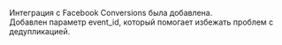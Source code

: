 Интеграция с Facebook Conversions была добавлена.<br />
Добавлен параметр event_id, который помогает избежать проблем с дедупликацией.